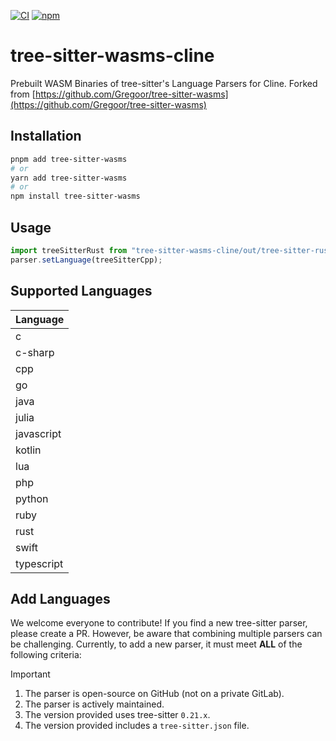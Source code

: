 [![CI][ci]](https://github.com/bobqianic/tree-sitter-wasms-cline/actions/workflows/build.yml)
[![npm][npm]](https://www.npmjs.com/package/tree-sitter-wasms-cline)

[ci]: https://img.shields.io/github/actions/workflow/status/bobqianic/tree-sitter-wasms-cline/build.yml?logo=github&label=CI
[npm]: https://img.shields.io/npm/v/tree-sitter-wasms-cline?logo=npm

# tree-sitter-wasms-cline
Prebuilt WASM Binaries of tree-sitter's Language Parsers for Cline. Forked from [https://github.com/Gregoor/tree-sitter-wasms](https://github.com/Gregoor/tree-sitter-wasms)

## Installation

```bash
pnpm add tree-sitter-wasms
# or
yarn add tree-sitter-wasms
# or
npm install tree-sitter-wasms
```

## Usage

```ts
import treeSitterRust from "tree-sitter-wasms-cline/out/tree-sitter-rust.wasm"
parser.setLanguage(treeSitterCpp);
```

## Supported Languages

| Language   |
|------------|
| c          |
| c-sharp    |
| cpp        |
| go         |
| java       |
| julia      |
| javascript |
| kotlin     |
| lua        |
| php        |
| python     |
| ruby       |
| rust       |
| swift      |
| typescript |


## Add Languages
We welcome everyone to contribute! If you find a new tree-sitter parser, please create a PR.
However, be aware that combining multiple parsers can be challenging. Currently, to add a new parser, it must meet **ALL** of the following criteria:
> [!IMPORTANT]  
> 1. The parser is open-source on GitHub (not on a private GitLab).
> 2. The parser is actively maintained.
> 3. The version provided uses tree-sitter `0.21.x`.
> 4. The version provided includes a `tree-sitter.json` file.
